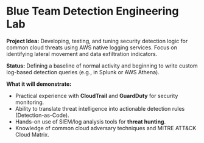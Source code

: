 # Blue Team Detection Engineering Lab

**Project Idea:** Developing, testing, and tuning security detection logic for common cloud threats using AWS native logging services. Focus on identifying lateral movement and data exfiltration indicators.

**Status:** Defining a baseline of normal activity and beginning to write custom log-based detection queries (e.g., in Splunk or AWS Athena).

**What it will demonstrate:**
* Practical experience with **CloudTrail** and **GuardDuty** for security monitoring.
* Ability to translate threat intelligence into actionable detection rules (Detection-as-Code).
* Hands-on use of SIEM/log analysis tools for **threat hunting**.
* Knowledge of common cloud adversary techniques and MITRE ATT&CK Cloud Matrix.
